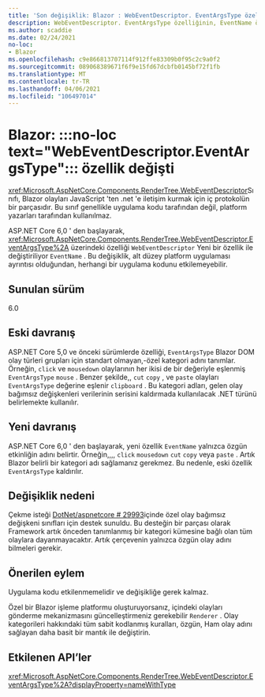```yaml
---
title: 'Son değişiklik: Blazor : WebEventDescriptor. EventArgsType özelliği değişti'
description: WebEventDescriptor. EventArgsType özelliğinin, EventName özelliği ile değiştirildiği ASP.NET Core 6,0 ' deki Son değişiklik hakkında bilgi edinin.
ms.author: scaddie
ms.date: 02/24/2021
no-loc:
- Blazor
ms.openlocfilehash: c9e866813707114f912ffe83309b0f95c2c9a0f2
ms.sourcegitcommit: 089068389671f6f9e15fd67dcbfb0145bf72f1fb
ms.translationtype: MT
ms.contentlocale: tr-TR
ms.lasthandoff: 04/06/2021
ms.locfileid: "106497014"
---
```

# <a name="blazor-no-loc-textwebeventdescriptoreventargstype-property-replaced"></a>Blazor: :::no-loc text="WebEventDescriptor.EventArgsType"::: özellik değişti

<xref:Microsoft.AspNetCore.Components.RenderTree.WebEventDescriptor>Sınıfı, Blazor olayları JavaScript 'ten .net 'e iletişim kurmak için iç protokolün bir parçasıdır. Bu sınıf genellikle uygulama kodu tarafından değil, platform yazarları tarafından kullanılmaz.

ASP.NET Core 6,0 ' den başlayarak, <xref:Microsoft.AspNetCore.Components.RenderTree.WebEventDescriptor.EventArgsType%2A> üzerindeki özelliği `WebEventDescriptor` Yeni bir özellik ile değiştiriliyor `EventName` . Bu değişiklik, alt düzey platform uygulaması ayrıntısı olduğundan, herhangi bir uygulama kodunu etkilemeyebilir.

## <a name="version-introduced"></a>Sunulan sürüm

6.0

## <a name="old-behavior"></a>Eski davranış

ASP.NET Core 5,0 ve önceki sürümlerde özelliği, `EventArgsType` Blazor DOM olay türleri grupları için standart olmayan,-özel kategori adını tanımlar. Örneğin, `click` ve `mousedown` olaylarının her ikisi de bir değeriyle eşlenmiş `EventArgsType` `mouse` . Benzer şekilde,, `cut` `copy` , ve `paste` olayları `EventArgsType` değerine eşlenir `clipboard` . Bu kategori adları, gelen olay bağımsız değişkenleri verilerinin serisini kaldırmada kullanılacak .NET türünü belirlemekte kullanılır.

## <a name="new-behavior"></a>Yeni davranış

ASP.NET Core 6,0 ' den başlayarak, yeni özellik `EventName` yalnızca özgün etkinliğin adını belirtir. Örneğin,,,, `click` `mousedown` `cut` `copy` veya `paste` . Artık Blazor belirli bir kategori adı sağlamanız gerekmez. Bu nedenle, eski özellik `EventArgsType` kaldırılır.

## <a name="reason-for-change"></a>Değişiklik nedeni

Çekme isteği [DotNet/aspnetcore # 29993](https://github.com/dotnet/aspnetcore/pull/29993)içinde özel olay bağımsız değişkeni sınıfları için destek sunuldu. Bu desteğin bir parçası olarak Framework artık önceden tanımlanmış bir kategori kümesine bağlı olan tüm olaylara dayanmayacaktır. Artık çerçevenin yalnızca özgün olay adını bilmeleri gerekir.

## <a name="recommended-action"></a>Önerilen eylem

Uygulama kodu etkilenmemelidir ve değişikliğe gerek kalmaz.

Özel bir Blazor işleme platformu oluşturuyorsanız, içindeki olayları gönderme mekanizmasını güncelleştirmeniz gerekebilir `Renderer` . Olay kategorileri hakkındaki tüm sabit kodlanmış kuralları, özgün, Ham olay adını sağlayan daha basit bir mantık ile değiştirin.

## <a name="affected-apis"></a>Etkilenen API’ler

<xref:Microsoft.AspNetCore.Components.RenderTree.WebEventDescriptor.EventArgsType%2A?displayProperty=nameWithType>

<!--

## Category

ASP.NET Core

## Affected APIs

`P:Microsoft.AspNetCore.Components.RenderTree.WebEventDescriptor.EventArgsType`

-->
